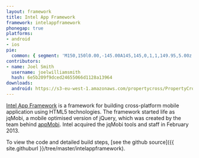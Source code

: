 ```yaml
---
layout: framework
title: Intel App Framework
framework: intelappframework
phonegap: true
platforms:
- android
- ios
pie:
  common: { segment: 'M150,150l0.00,-145.00A145,145,0,1,1,149.95,5.00z' }
contributors:
- name: Joel Smith
  username: joelwilliamsmith
  hash: 6e5b209f9dced24655066d1128a13964
downloads:
  android: https://s3-eu-west-1.amazonaws.com/propertycross/PropertyCross-IntelAppFramework-ce8e28b80dae09684b2022bfece8a13c101c6d24l.apk
---
```

[Intel App Framework](http://app-framework-software.intel.com/) is a framework for building cross-platform mobile application using HTML5 technologies. The framework started life as jqMobi, a mobile optimised version of jQuery, which was created by the team behind [appMobi](http://www.appmobi.com/). Intel acquired the jqMobi tools and staff in February 2013.

To view the code and detailed build steps, [see the github source]({{ site.githuburl }}/tree/master/intelappframework).
